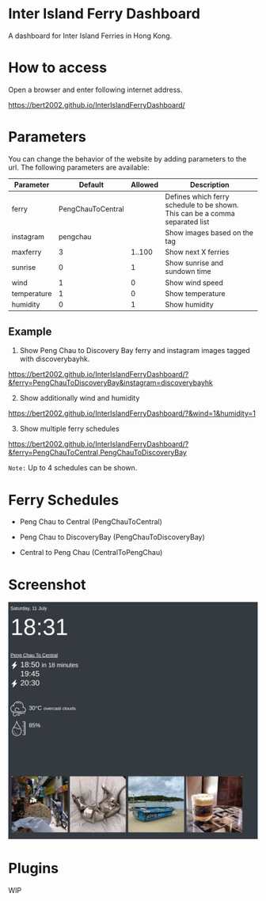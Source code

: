 # Inter Island Ferry Dashboard

A dashboard for Inter Island Ferries in Hong Kong.

# How to access

Open a browser and enter following internet address.

https://bert2002.github.io/InterIslandFerryDashboard/

# Parameters

You can change the behavior of the website by adding parameters to the url. The following parameters are available:

| Parameter | Default | Allowed | Description |
|-----------|---------|---------|-------------|
| ferry| PengChauToCentral |  | Defines which ferry schedule to be shown. This can be a comma separated list |
| instagram | pengchau | | Show images based on the tag |
| maxferry | 3 | 1..100 | Show next X ferries |
| sunrise | 0 | 1 | Show sunrise and sundown time |
| wind | 1 | 0 | Show wind speed |
| temperature | 1 | 0 | Show temperature |
| humidity | 0 | 1 | Show humidity |

## Example

1. Show Peng Chau to Discovery Bay ferry and instagram images tagged with discoverybayhk.

https://bert2002.github.io/InterIslandFerryDashboard/?&ferry=PengChauToDiscoveryBay&instagram=discoverybayhk

2. Show additionally wind and humidity

https://bert2002.github.io/InterIslandFerryDashboard/?&wind=1&humidity=1

3. Show multiple ferry schedules

https://bert2002.github.io/InterIslandFerryDashboard/?&ferry=PengChauToCentral,PengChauToDiscoveryBay

`Note:` Up to 4 schedules can be shown.

# Ferry Schedules

* Peng Chau to Central (PengChauToCentral)
* Peng Chau to DiscoveryBay (PengChauToDiscoveryBay)

* Central to Peng Chau (CentralToPengChau)

# Screenshot

![Example](https://raw.githubusercontent.com/bert2002/InterIslandFerryDashboard/master/screenshot/screenshot.png)

# Plugins

WIP
